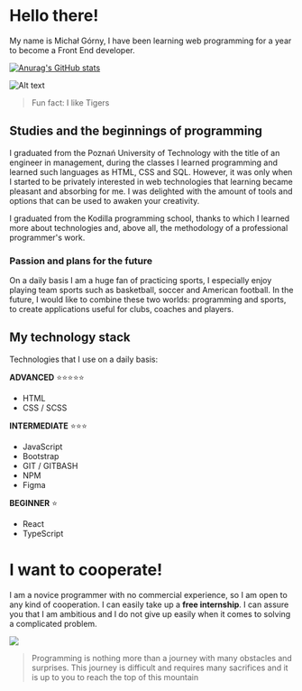 # Hello there!

My name is Michał Górny, I have been learning web programming for a year to become a Front End developer.

[![Anurag's GitHub stats](https://github-readme-stats.vercel.app/api?username=anuraghazra)](https://github.com/anuraghazra/github-readme-stats)

![Alt text](https://media.giphy.com/media/R9z50rPINd5ew/giphy.gif)

> Fun fact: I like Tigers

## Studies and the beginnings of programming

I graduated from the Poznań University of Technology with the title of an engineer in management, during the classes I learned programming and learned such languages as HTML, CSS and SQL. However, it was only when I started to be privately interested in web technologies that learning became pleasant and absorbing for me. I was delighted with the amount of tools and options that can be used to awaken your creativity.

I graduated from the Kodilla programming school, thanks to which I learned more about technologies and, above all, the methodology of a professional programmer's work.

### Passion and plans for the future

On a daily basis I am a huge fan of practicing sports, I especially enjoy playing team sports such as basketball, soccer and American football.
In the future, I would like to combine these two worlds: programming and sports, to create applications useful for clubs, coaches and players.

## My technology stack

Technologies that I use on a daily basis:

**ADVANCED** :star::star::star::star::star:

- HTML
- CSS / SCSS

**INTERMEDIATE** :star::star::star:

- JavaScript
- Bootstrap
- GIT / GITBASH
- NPM
- Figma

**BEGINNER** :star:

- React
- TypeScript

# I want to cooperate!

I am a novice programmer with no commercial experience, so I am open to any kind of cooperation. I can easily take up a **free internship**. I can assure you that I am ambitious and I do not give up easily when it comes to solving a complicated problem.

![](https://www.testergier.pl/wp-content/uploads/2020/04/Journey-PS3.jpg)

> Programming is nothing more than a journey with many obstacles and surprises. This journey is difficult and requires many sacrifices and it is up to you to reach the top of this mountain

